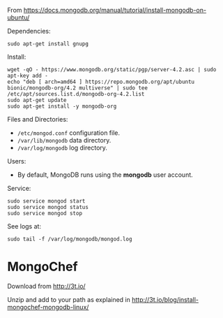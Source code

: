 


From <https://docs.mongodb.org/manual/tutorial/install-mongodb-on-ubuntu/>

Dependencies:

    sudo apt-get install gnupg

Install:

    wget -qO - https://www.mongodb.org/static/pgp/server-4.2.asc | sudo apt-key add -
    echo "deb [ arch=amd64 ] https://repo.mongodb.org/apt/ubuntu bionic/mongodb-org/4.2 multiverse" | sudo tee /etc/apt/sources.list.d/mongodb-org-4.2.list
    sudo apt-get update
    sudo apt-get install -y mongodb-org

Files and Directories:

- `/etc/mongod.conf` configuration file.
- `/var/lib/mongodb` data directory.
- `/var/log/mongodb` log directory.


Users:

- By default, MongoDB runs using the __mongodb__ user account.


Service:

    sudo service mongod start
    sudo service mongod status
    sudo service mongod stop

See logs at:

    sudo tail -f /var/log/mongodb/mongod.log 



MongoChef
================================================================================

Download from <http://3t.io/>

Unzip and add to your path as explained in <http://3t.io/blog/install-mongochef-mongodb-linux/>
